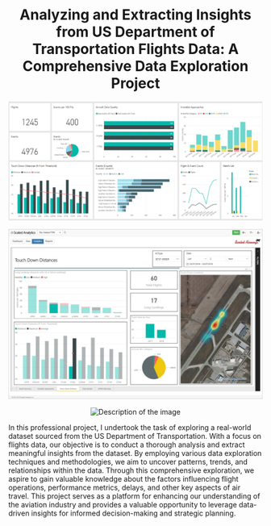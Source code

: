<h1 align = 'center'> Analyzing and Extracting Insights from US Department of Transportation Flights Data: A Comprehensive Data Exploration Project </h1>
<p align="center">
  <img width="600" src="dashboard.png" alt="Description of the image">
</p>
<p align="center">
  <img width="600" src="dashboard_2.jpg" alt="Description of the image">
</p>
<p align="center">
  <img width="600" src="dashboard_3.jpg" alt="Description of the image">
</p>

In this professional project, I undertook the task of exploring a real-world dataset sourced from the US Department of Transportation. With a focus on flights data, our objective is to conduct a thorough analysis and extract meaningful insights from the dataset. By employing various data exploration techniques and methodologies, we aim to uncover patterns, trends, and relationships within the data. Through this comprehensive exploration, we aspire to gain valuable knowledge about the factors influencing flight operations, performance metrics, delays, and other key aspects of air travel. This project serves as a platform for enhancing our understanding of the aviation industry and provides a valuable opportunity to leverage data-driven insights for informed decision-making and strategic planning.

